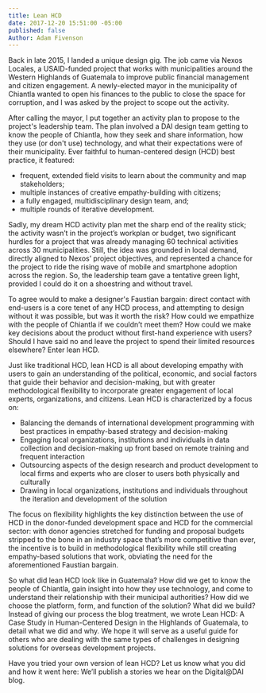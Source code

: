 ```yaml
---
title: Lean HCD
date: 2017-12-20 15:51:00 -05:00
published: false
Author: Adam Fivenson
---
```


Back in late 2015, I landed a unique design gig. The job came via Nexos Locales, a USAID-funded project that works with municipalities around the Western Highlands of Guatemala to improve public financial management and citizen engagement. A newly-elected mayor in the municipality of Chiantla wanted to open his finances to the public to close the space for corruption, and I was asked by the project to scope out the activity. 
 
After calling the mayor, I put together an activity plan to propose to the project's leadership team. The plan involved a DAI design team getting to know the people of Chiantla, how they seek and share information, how they use (or don't use) technology, and what their expectations were of their municipality. Ever faithful to human-centered design (HCD) best practice, it featured:
* frequent, extended field visits to learn about the community and map stakeholders; 
* multiple instances of creative empathy-building with citizens; 
* a fully engaged, multidisciplinary design team, and;
* multiple rounds of iterative development. 
 
Sadly, my dream HCD activity plan met the sharp end of the reality stick; the activity wasn’t in the project’s workplan or budget, two significant hurdles for a project that was already managing 60 technical activities across 30 municipalities. Still, the idea was grounded in local demand, directly aligned to Nexos’ project objectives, and represented a chance for the project to ride the rising wave of mobile and smartphone adoption across the region. So, the leadership team gave a tentative green light, provided I could do it on a shoestring and without travel. 
 
To agree would to make a designer's Faustian bargain: direct contact with end-users is a core tenet of any HCD process, and attempting to design without it was possible, but was it worth the risk? How could we empathize with the people of Chiantla if we couldn’t meet them? How could we make key decisions about the product without first-hand experience with users? Should I have said no and leave the project to spend their limited resources elsewhere?  Enter lean HCD.
 
Just like traditional HCD, lean HCD is all about developing empathy with users to gain an understanding of the political, economic, and social factors that guide their behavior and decision-making, but with greater methodological flexibility to incorporate greater engagement of local experts, organizations, and citizens. Lean HCD is characterized by a focus on: 
* Balancing the demands of international development programming with best practices in empathy-based strategy and decision-making 
* Engaging local organizations, institutions and individuals in data collection and decision-making up front based on remote training and frequent interaction
* Outsourcing aspects of the design research and product development to local firms and experts who are closer to users both physically and culturally 
* Drawing in local organizations, institutions and individuals throughout the iteration and development of the solution 

The focus on flexibility highlights the key distinction between the use of HCD in the donor-funded development space and HCD for the commercial sector: with donor agencies stretched for funding and proposal budgets stripped to the bone in an industry space that’s more competitive than ever, the incentive is to build in methodological flexibility while still creating empathy-based solutions that work, obviating the need for the aforementioned Faustian bargain. 
 
So what did lean HCD look like in Guatemala? How did we get to know the people of Chiantla, gain insight into how they use technology, and come to understand their relationship with their municipal authorities? How did we choose the platform, form, and function of the solution? What did we build? Instead of giving our process the blog treatment, we wrote Lean HCD: A Case Study in Human-Centered Design in the Highlands of Guatemala, to detail what we did and why. We hope it will serve as a useful guide for others who are dealing with the same types of challenges in designing solutions for overseas development projects. 

Have you tried your own version of lean HCD? Let us know what you did and how it went here: <insert link> We’ll publish a stories we hear on the Digital@DAI blog. 